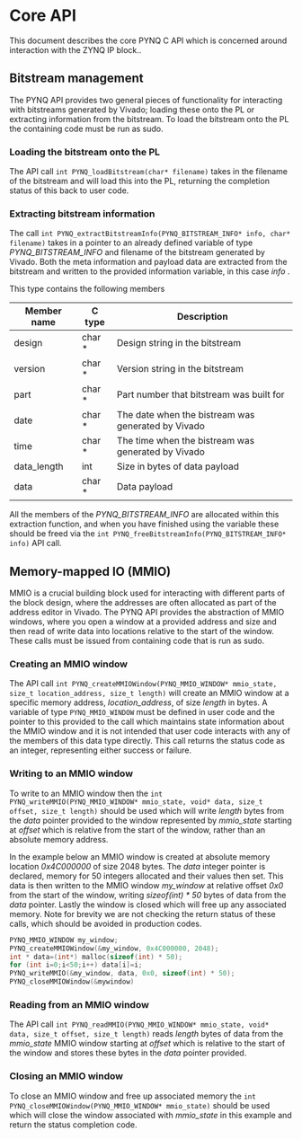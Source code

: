 # Core API

This document describes the core PYNQ C API which is concerned around interaction with the ZYNQ IP block..

## Bitstream management

The PYNQ API provides two general pieces of functionality for interacting with bitstreams generated by Vivado; loading these onto the PL or extracting information from the bitstream. To load the bitstream onto the PL the containing code must be run as sudo.

### Loading the bitstream onto the PL

The API call `int PYNQ_loadBitstream(char* filename)` takes in the filename of the bitstream and will load this into the PL, returning the completion status of this back to user code.

### Extracting bitstream information

The call `int PYNQ_extractBitstreamInfo(PYNQ_BITSTREAM_INFO* info, char* filename)` takes in a pointer to an already defined variable of type _PYNQ_BITSTREAM_INFO_ and filename of the bitstream generated by Vivado. Both the meta information and payload data are extracted from the bitstream and written to the provided information variable, in this case _info_ .

This type contains the following members

Member name | C type | Description
--------- | ----------- | -----------
design | char * | Design string in the bitstream
version | char * | Version string in the bitstream
part | char * | Part number that bitstream was built for
date | char * | The date when the bistream was generated by Vivado
time | char * | The time when the bistream was generated by Vivado
data_length | int | Size in bytes of data payload
data | char * | Data payload

All the members of the _PYNQ_BITSTREAM_INFO_ are allocated within this extraction function, and when you have finished using the variable these should be freed via the `int PYNQ_freeBitstreamInfo(PYNQ_BITSTREAM_INFO* info)` API call.

## Memory-mapped IO (MMIO)

MMIO is a crucial building block used for interacting with different parts of the block design, where the addresses are often allocated as part of the address editor in Vivado. The PYNQ API provides the abstraction of MMIO windows, where you open a window at a provided address and size and then read of write data into locations relative to the start of the window. These calls must be issued from containing code that is run as sudo.

### Creating an MMIO window

The API call `int PYNQ_createMMIOWindow(PYNQ_MMIO_WINDOW* mmio_state, size_t location_address, size_t length)` will create an MMIO window at a specific memory address, _location_address_, of size _length_ in bytes. A variable of type `PYNQ_MMIO_WINDOW` must be defined in user code and the pointer to this provided to the call which maintains state information about the MMIO window and it is not intended that user code interacts with any of the members of this data type directly. This call returns the status code as an integer, representing either success or failure.

### Writing to an MMIO window

To write to an MMIO window then the `int PYNQ_writeMMIO(PYNQ_MMIO_WINDOW* mmio_state, void* data, size_t offset, size_t length)` should be used which will write _length_ bytes from the _data_ pointer provided to the window represented by _mmio_state_ starting at _offset_ which is relative from the start of the window, rather than an absolute memory address. 

In the example below an MMIO window is created at absolute memory location _0x4C000000_ of size 2048 bytes. The _data_ integer pointer is declared, memory for 50 integers allocated and their values then set. This data is then written to the MMIO window _my_window_ at relative offset _0x0_ from the start of the window, writing _sizeof(int) * 50_ bytes of data from the _data_ pointer. Lastly the window is closed which will free up any associated memory. Note for brevity we are not checking the return status of these calls, which should be avoided in production codes.

```c
PYNQ_MMIO_WINDOW my_window;
PYNQ_createMMIOWindow(&my_window, 0x4C000000, 2048);
int * data=(int*) malloc(sizeof(int) * 50);
for (int i=0;i<50;i++) data[i]=i;
PYNQ_writeMMIO(&my_window, data, 0x0, sizeof(int) * 50);
PYNQ_closeMMIOWindow(&mywindow)
```

### Reading from an MMIO window

The API call `int PYNQ_readMMIO(PYNQ_MMIO_WINDOW* mmio_state, void* data, size_t offset, size_t length)` reads _length_ bytes of data from the _mmio_state_ MMIO window starting at _offset_ which is relative to the start of the window and stores these bytes in the _data_ pointer provided.

### Closing an MMIO window

To close an MMIO window and free up associated memory the `int PYNQ_closeMMIOWindow(PYNQ_MMIO_WINDOW* mmio_state)` should be used which will close the window associated with _mmio_state_ in this example and return the status completion code.
